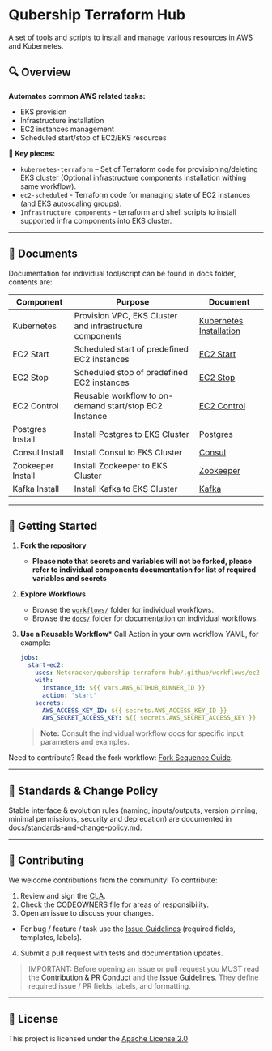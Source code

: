 # Qubership Terraform Hub

A set of tools and scripts to install and manage various resources in AWS and Kubernetes. 

## 🔍 Overview
**Automates common AWS related tasks:**
- EKS provision
- Infrastructure installation
- EC2 instances management
- Scheduled start/stop of EC2/EKS resources

**🔑 Key pieces:**
- `kubernetes-terraform` – Set of Terraform code for provisioning/deleting EKS cluster (Optional infrastructure components installation withing same workflow).
- `ec2-scheduled` - Terraform code for managing state of EC2 instances (and EKS autoscaling groups).
- `Infrastructure components` - terraform and shell scripts to install supported infra components into EKS cluster.

---

## 📘 Documents
Documentation for individual tool/script can be found in docs folder, contents are:

| Component         | Purpose                                                  | Document                                              |
|-------------------|----------------------------------------------------------|-------------------------------------------------------|
| Kubernetes        | Provision VPC, EKS Cluster and infrastructure components | [Kubernetes Installation](docs/kubernetes-install.md) |
| EC2 Start         | Scheduled start of predefined EC2 instances              | [EC2 Start](docs/ec2-start.md)                        |
| EC2 Stop          | Scheduled stop of predefined EC2 instances               | [EC2 Stop](docs/ec2-stop.md)                          |
| EC2 Control       | Reusable workflow to on-demand start/stop EC2 Instance   | [EC2 Control](docs/ec2-control.md)                    |
| Postgres Install  | Install Postgres to EKS Cluster                          | [Postgres](docs/postgres.md)                          |
| Consul Install    | Install Consul to EKS Cluster                            | [Consul](docs/consul.md)                              |
| Zookeeper Install | Install Zookeeper to EKS Cluster                         | [Zookeeper](docs/zookeeper.md)                        |
| Kafka Install     | Install Kafka to EKS Cluster                             | [Kafka](docs/kafka.md)                                |

---

## 🚀 Getting Started

1. **Fork the repository**
   - **Please note that secrets and variables will not be forked, please refer to individual components documentation for list of required variables and secrets** 

2. **Explore Workflows**
    - Browse the [`workflows/`](.github/workflows/) folder for individual workflows.
    - Browse the [`docs/`](docs/) folder for documentation on individual workflows.

3. **Use a Reusable Workflow***
   Call Action in your own workflow YAML, for example:
   ```yaml
   jobs:
     start-ec2:
       uses: Netcracker/qubership-terraform-hub/.github/workflows/ec2-control.yml@main
       with:
         instance_id: ${{ vars.AWS_GITHUB_RUNNER_ID }}
         action: 'start'
       secrets:
         AWS_ACCESS_KEY_ID: ${{ secrets.AWS_ACCESS_KEY_ID }}
         AWS_SECRET_ACCESS_KEY: ${{ secrets.AWS_SECRET_ACCESS_KEY }}
   ```

   > **Note:** Consult the individual workflow docs for specific input parameters and examples.

Need to contribute? Read the fork workflow: [Fork Sequence Guide](docs/fork-sequence.md).

---

## 📘 Standards & Change Policy
Stable interface & evolution rules (naming, inputs/outputs, version pinning, minimal permissions, security and deprecation) are documented in [docs/standards-and-change-policy.md](docs/standards-and-change-policy.md).

---
## 🤝 Contributing

We welcome contributions from the community! To contribute:

1. Review and sign the [CLA](CLA/cla.md).
2. Check the [CODEOWNERS](CODEOWNERS) file for areas of responsibility.
3. Open an issue to discuss your changes.
- For bug / feature / task use the <u>[Issue Guidelines](docs/issue-guidelines.md)</u> (required fields, templates, labels).
4. Submit a pull request with tests and documentation updates.

> IMPORTANT: Before opening an issue or pull request you MUST read the <u>[Contribution & PR Conduct](docs/code-of-conduct-prs.md)</u> and the <u>[Issue Guidelines](docs/issue-guidelines.md)</u>. They define required issue / PR fields, labels, and formatting.

---

## 📄 License

This project is licensed under the [Apache License 2.0](LICENSE)